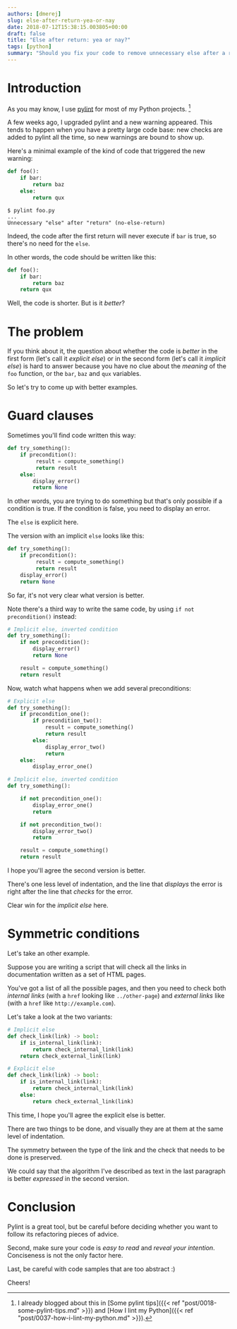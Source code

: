 ```yaml
---
authors: [dmerej]
slug: else-after-return-yea-or-nay
date: 2018-07-12T15:38:15.003805+00:00
draft: false
title: "Else after return: yea or nay?"
tags: [python]
summary: "Should you fix your code to remove unnecessary else after a return statement?"
---
```



# Introduction

As you may know, I use [pylint](https://www.pylint.org/) for most of my Python projects. [^1]

A few weeks ago, I upgraded pylint and a new warning appeared. This tends to happen when you have a pretty large code base: new checks are added to pylint all the time, so new warnings are bound to show up.

Here's a minimal example of the kind of code that triggered the new warning:

```python
def foo():
    if bar:
        return baz
    else:
        return qux
```


```
$ pylint foo.py
...
Unnecessary "else" after "return" (no-else-return)
```

Indeed, the code after the first return will never execute if `bar` is true, so there's no need for the `else`.

In other words, the code should be written like this:

```python
def foo():
    if bar:
        return baz
    return qux
```

Well, the code is shorter. But is it *better*?


# The problem

If you think about it, the question about whether the code is *better* in the first form (let's call it *explicit else*) or in the second form (let's call it *implicit else*) is hard to answer because you have no clue about the *meaning* of the `foo` function, or the `bar`, `baz` and `qux` variables.

So let's try to come up with better examples.

# Guard clauses

Sometimes you'll find code written this way:

```python
def try_something():
    if precondition():
         result = compute_something()
         return result
    else:
        display_error()
        return None
```

In other words, you are trying to do something but that's only possible if a condition is true. If the condition is false, you need to display an error.

The `else` is explicit here.

The version with an implicit `else` looks like this:

```python
def try_something():
    if precondition():
         result = compute_something()
         return result
    display_error()
    return None
```

So far, it's not very clear what version is better.

Note there's a third way to write the same code, by using `if not precondition()` instead:

```python
# Implicit else, inverted condition
def try_something():
    if not precondition():
        display_error()
        return None

    result = compute_something()
    return result
```

Now, watch what happens when we add several preconditions:

```python
# Explicit else
def try_something():
    if precondition_one():
        if precondition_two():
            result = compute_something()
            return result
        else:
            display_error_two()
            return
    else:
        display_error_one()
```

```python
# Implicit else, inverted condition
def try_something():

    if not precondition_one():
        display_error_one()
        return

    if not precondition_two():
        display_error_two()
        return

    result = compute_something()
    return result
```

I hope you'll agree the second version is better.

There's one less level of indentation, and the line that *displays* the error is right after the line that *checks* for the error.

Clear win for the *implicit else* here.

# Symmetric conditions

Let's take an other example.

Suppose you are writing a script that will check all the links in documentation written as a set of HTML pages.

You've got a list of all the possible pages, and then you need to check both *internal links* (with a `href` looking  like
`../other-page`) and *external links* like (with a `href` like `http://example.com`).

Let's take a look at the two variants:

```python
# Implicit else
def check_link(link) -> bool:
    if is_internal_link(link):
        return check_internal_link(link)
    return check_external_link(link)
```

```python
# Explicit else
def check_link(link) -> bool:
    if is_internal_link(link):
        return check_internal_link(link)
    else:
        return check_external_link(link)
```

This time, I hope you'll agree the explicit else is better.

There are two things to be done, and visually they are at them at the same level of indentation.

The symmetry between the type of the link and the check that needs to be done is preserved.

We could say that the algorithm I've described as text in the last paragraph is better *expressed* in the second version.

# Conclusion

Pylint is a great tool, but be careful before deciding whether you want to follow its refactoring pieces of advice.

Second, make sure your code is *easy to read* and *reveal your intention*. Conciseness is not the only factor here.

Last, be careful with code samples that are too abstract :)

Cheers!


[^1]: I already blogged about this in [Some pylint tips]({{< ref "post/0018-some-pylint-tips.md" >}}) and [How I lint my Python]({{< ref "post/0037-how-i-lint-my-python.md" >}}).
